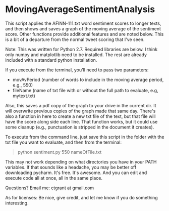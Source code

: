 MovingAverageSentimentAnalysis
==============================

This script applies the AFINN-111.txt word sentiment scores to
longer texts, and then shows and saves a graph of the moving average
of the sentiment score.  Other functions provide additional features
and are noted below.  This is a bit of a departure from the normal 
tweet scoring that I've seen. 

Note:  This was written for Python 2.7.  Required libraries are below.
I think only numpy and matplotlib need to be installed. The rest are
already included with a standard python installation.

If you execute from the terminal, you'll need to pass two parameters:

 - movAvPeriod (number of words to include in the moving average period, e.g., 550)
 - fileName (name of txt file with or without the full path to evaluate, e.g, mytext.txt)

Also, this saves a pdf copy of the graph to your drive in the current dir.
It will overwrite previous copies of the graph made that same day.
There's also a function in here to create a new txt file of the text, but
that file will have the score along side each line.  That function works,
but it could use some cleanup (e.g., punctuation is stripped in the document
it creates).

To execute from the command line, just save this script in the folder
with the txt file you want to evaluate, and then from the terminal:

   > python sentiment.py 550 nameOfFile.txt

This may not work depending on what directories you have in your PATH
variables.  If that sounds like a headache, you may be better off
downloading pycharm.  It's free.  It's awesome. And you can edit
and execute code all at once, all in the same place.

Questions?  Email me:  ctgrant at gmail.com

As for licenses:  Be nice, give credit, and let me know if you do something interesting. 
